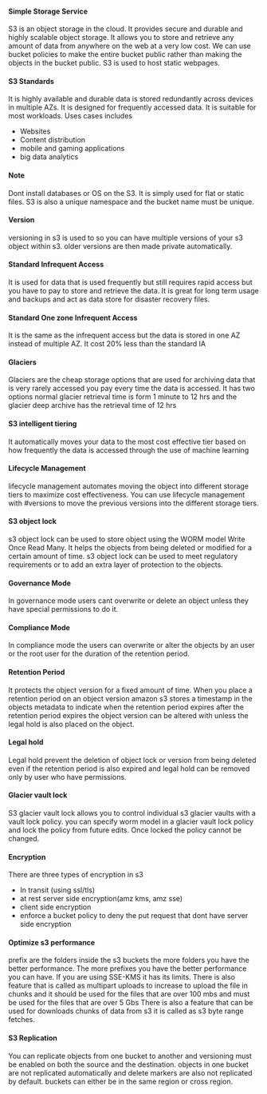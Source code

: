 #### Simple Storage Service
S3 is an object storage in the cloud. It provides secure and durable and highly scalable object storage. It allows you to store and retrieve any amount of data from anywhere on the web at a very low cost.
We can use bucket policies to make the entire bucket public rather than making the objects in the bucket public.
S3 is used to host static webpages.

#### S3 Standards
It is highly available and durable data is stored redundantly across devices in multiple AZs.
It is designed for frequently accessed data.
It is suitable for most workloads.
Uses cases includes 
- Websites
- Content distribution
- mobile and gaming applications
- big data analytics

#### Note
Dont install databases or OS on the S3. It is simply used for flat or static files.
S3 is also a unique namespace and the bucket name must be unique.

#### Version
versioning in s3 is used to so you can have multiple versions of your s3 object within s3.
older versions are then made private automatically.

#### Standard Infrequent Access
It is used for data that is used frequently but still requires rapid access but you have to pay to store and retrieve the data. It is great for long term usage and backups and act as data store for disaster recovery files.

#### Standard One zone Infrequent Access
It is the same as the infrequent access but the data is stored in one AZ instead of multiple AZ. It cost 20% less than the standard IA 

#### Glaciers
Glaciers are the cheap storage options that are used for archiving data that is very rarely accessed you pay every time the data is accessed. It has two options normal glacier retrieval time is form 1 minute to 12 hrs and the glacier deep archive has the retrieval time of 12 hrs

#### S3 intelligent tiering 
It automatically moves your data to the most cost effective tier based on how frequently the data is accessed through the use of machine learning 

#### Lifecycle Management
lifecycle management automates moving the object into different storage tiers to maximize cost effectiveness. You can use lifecycle management with #versions to move the previous versions into the different storage tiers.

#### S3 object lock
s3 object lock can be used to store object using the WORM model Write Once Read Many. It helps the objects from being deleted or modified for a certain amount of time. s3 object lock can be used to meet regulatory requirements or to add an extra layer of protection to the objects.

#### Governance Mode
In governance mode users cant overwrite or delete an object unless they have special permissions to do it.

#### Compliance Mode
In compliance mode the users can overwrite or alter the objects by an user or the root user for the duration of the retention period. 

#### Retention Period 
It protects the object version for a fixed amount of time. When you place a retention period on an object version amazon s3 stores a timestamp in the objects metadata to indicate when the retention period expires after the retention period expires the object version can be altered with unless the legal hold is also placed on the object.

#### Legal hold
Legal hold prevent the deletion of object lock or version from being deleted even if the retention period is also expired and legal hold can be removed only by user who have permissions. 

#### Glacier vault lock
S3 glacier vault lock allows you to control individual s3 glacier vaults with a vault lock policy. you can specify worm model in a glacier vault lock policy and lock the policy from future edits. Once locked the policy cannot be changed.

#### Encryption
There are three types of encryption in s3 
- In transit (using ssl/tls)
- at rest server side encryption(amz kms, amz sse)
- client side encryption
- enforce a bucket policy to deny the put request that dont have server side encryption

#### Optimize s3 performance
prefix are the folders inside the s3 buckets the more folders you have the better performance. The more prefixes you have the better performance you can have. If you are using SSE-KMS it has its limits.
There is also feature that is called as multipart uploads to increase to upload the file in chunks and it should be used for the files that are over 100 mbs and must be used for the files that are over 5 Gbs 
There is also a feature that can be used for downloads chunks of data from s3 it is called as s3 byte range fetches.

#### S3 Replication
You can replicate objects from one bucket to another and versioning must be enabled on both the source and the destination. objects in one bucket are not replicated automatically and delete markers are also not replicated by default.
buckets can either be in the same region or cross region.